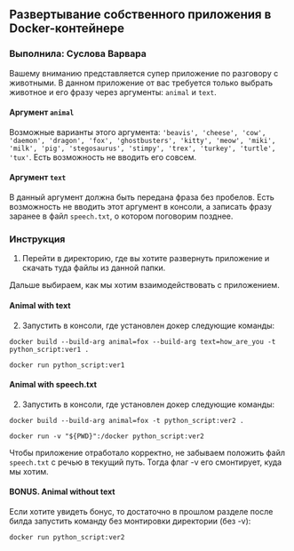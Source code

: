 ## Развертывание собственного приложения в Docker-контейнере
### Выполнила: Суслова Варвара

Вашему вниманию представляется супер приложение по разговору с животными. В данном приложение от вас требуется только выбрать животное и его фразу через аргументы: `animal` и `text`. 

#### Аргумент `animal`

Возможные варианты этого аргумента: `'beavis', 'cheese', 'cow', 'daemon', 'dragon', 'fox', 'ghostbusters', 'kitty', 'meow', 'miki', 'milk', 'pig', 'stegosaurus', 'stimpy', 'trex', 'turkey', 'turtle', 'tux'`. Есть возможность не вводить его совсем.

#### Аргумент `text`

В данный аргумент должна быть передана фраза без пробелов. Есть возможность не вводить этот аргумент в консоли, а записать фразу заранее в файл `speech.txt`, о котором поговорим позднее.

### Инструкция

1. Перейти в директорию, где вы хотите развернуть приложение и скачать туда файлы из данной папки.

Дальше выбираем, как мы хотим взаимодействовать с приложением.

#### Animal with text

2. Запустить в консоли, где установлен докер следующие команды:

`docker build --build-arg animal=fox --build-arg text=how_are_you -t python_script:ver1 .`

`docker run python_script:ver1`

#### Animal with speech.txt

2. Запустить в консоли, где установлен докер следующие команды:

`docker build --build-arg animal=fox -t python_script:ver2 .`

`docker run -v "${PWD}":/docker python_script:ver2`

Чтобы приложение отработало корректно, не забываем положить файл `speech.txt` с речью в текущий путь. Тогда флаг -v его смонтирует, куда мы хотим.

#### BONUS. Animal without text

Если хотите увидеть бонус, то достаточно в прошлом разделе после билда запустить команду без монтировки директории (без -v):

`docker run python_script:ver2`
